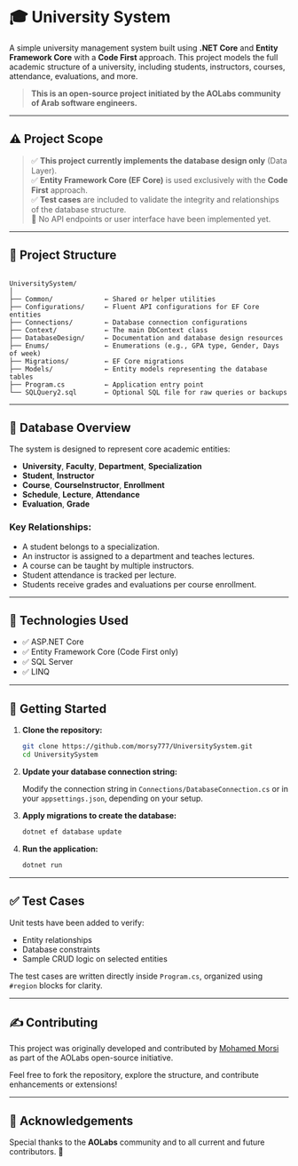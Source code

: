 
# 🎓 University System

A simple university management system built using **.NET Core** and **Entity Framework Core** with a **Code First** approach. This project models the full academic structure of a university, including students, instructors, courses, attendance, evaluations, and more.

> **This is an open-source project initiated by the **AOLabs** community of Arab software engineers.**

---

## ⚠️ Project Scope

> ✅ **This project currently implements the database design only** (Data Layer).  
> ✅ **Entity Framework Core (EF Core)** is used exclusively with the **Code First** approach.  
> ✅ **Test cases** are included to validate the integrity and relationships of the database structure.  
> 🚫 No API endpoints or user interface have been implemented yet.

---

## 📁 Project Structure

```plaintext

UniversitySystem/
│
├── Common/             ← Shared or helper utilities
├── Configurations/     ← Fluent API configurations for EF Core entities
├── Connections/        ← Database connection configurations
├── Context/            ← The main DbContext class
├── DatabaseDesign/     ← Documentation and database design resources
├── Enums/              ← Enumerations (e.g., GPA type, Gender, Days of week)
├── Migrations/         ← EF Core migrations
├── Models/             ← Entity models representing the database tables
├── Program.cs          ← Application entry point
└── SQLQuery2.sql       ← Optional SQL file for raw queries or backups

```

---

## 🧠 Database Overview

The system is designed to represent core academic entities:

- **University**, **Faculty**, **Department**, **Specialization**
- **Student**, **Instructor**
- **Course**, **CourseInstructor**, **Enrollment**
- **Schedule**, **Lecture**, **Attendance**
- **Evaluation**, **Grade**

### Key Relationships:

- A student belongs to a specialization.
- An instructor is assigned to a department and teaches lectures.
- A course can be taught by multiple instructors.
- Student attendance is tracked per lecture.
- Students receive grades and evaluations per course enrollment.

---

## 🧰 Technologies Used

- ✅ ASP.NET Core
- ✅ Entity Framework Core (Code First only)
- ✅ SQL Server
- ✅ LINQ

---

## 🚀 Getting Started

1. **Clone the repository:**

   ```bash
   git clone https://github.com/morsy777/UniversitySystem.git
   cd UniversitySystem
   ```

2. **Update your database connection string:**

   Modify the connection string in `Connections/DatabaseConnection.cs` or in your `appsettings.json`, depending on your setup.

3. **Apply migrations to create the database:**

   ```bash
   dotnet ef database update
   ```

4. **Run the application:**

   ```bash
   dotnet run
   ```

---

## ✅ Test Cases

Unit tests have been added to verify:

- Entity relationships
- Database constraints
- Sample CRUD logic on selected entities

The test cases are written directly inside `Program.cs`, organized using `#region` blocks for clarity.

---

## ✍️ Contributing

This project was originally developed and contributed by [Mohamed Morsi](https://github.com/morsy777) as part of the AOLabs open-source initiative.

Feel free to fork the repository, explore the structure, and contribute enhancements or extensions!

---

## 🙌 Acknowledgements

Special thanks to the **AOLabs** community and to all current and future contributors. 🙏
